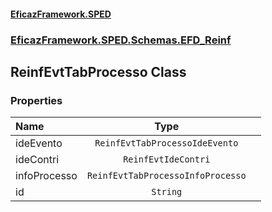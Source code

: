 #### [EficazFramework.SPED](EficazFrameworkSPED.md 'EficazFramework SPED')
### [EficazFramework.SPED.Schemas.EFD_Reinf](EficazFramework.SPED.Schemas.EFD_Reinf.md 'EficazFramework.SPED.Schemas.EFD_Reinf')

## ReinfEvtTabProcesso Class
### Properties

| Name | Type | |
| :--- | :---: | :--- |
| ideEvento | `ReinfEvtTabProcessoIdeEvento` |  |
| ideContri | `ReinfEvtIdeContri` |  |
| infoProcesso | `ReinfEvtTabProcessoInfoProcesso` |  |
| id | `String` |  |
